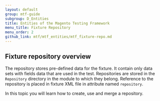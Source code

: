 ```yaml
---
layout: default
group: mtf-guide
subgroup: D_Entities
title: Entities of the Magento Testing Framework
menu_title: Fixture Repository
menu_order: 2
github_link: mtf/mtf_entities/mtf_fixture-repo.md
---
```

<h2 id="mtf_repository_overview">Fixture repository overview</h2>

The repository stores pre-defined data for the fixture.
It contain only data sets with fields data that are used in the test.
Repositories are stored in the `Repository` directory in the module to which they belong.
Reference to the repository is placed in fixture XML file in attribute named `repository`.

In this topic you will learn how to create, use and merge a repository.